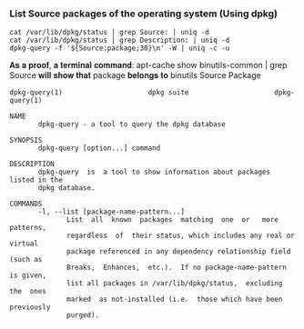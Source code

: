 
### List Source packages of the operating system (Using dpkg)
`cat /var/lib/dpkg/status | grep Source: | uniq -d`  
`cat /var/lib/dpkg/status | grep Description: | uniq -d`  
`dpkg-query -f '${Source:package;30}\n' -W | uniq -c -u`

𝐀𝐬 𝐚 𝐩𝐫𝐨𝐨𝐟, 𝐚 𝐭𝐞𝐫𝐦𝐢𝐧𝐚𝐥 𝐜𝐨𝐦𝐦𝐚𝐧𝐝: apt-cache show binutils-common | grep Source 𝐰𝐢𝐥𝐥 𝐬𝐡𝐨𝐰 𝐭𝐡𝐚𝐭 package 𝐛𝐞𝐥𝐨𝐧𝐠𝐬 𝐭𝐨 binutils Source Package




```
dpkg-query(1)                     dpkg suite                     dpkg-query(1)

NAME
       dpkg-query - a tool to query the dpkg database

SYNOPSIS
       dpkg-query [option...] command

DESCRIPTION
       dpkg-query  is  a tool to show information about packages listed in the
       dpkg database.

COMMANDS
       -l, --list [package-name-pattern...]
              List  all  known  packages  matching  one  or   more   patterns,
              regardless  of  their status, which includes any real or virtual
              package referenced in any dependency relationship field (such as
              Breaks,  Enhances,  etc.).  If no package-name-pattern is given,
              list all packages in /var/lib/dpkg/status,  excluding  the  ones
              marked  as not-installed (i.e.  those which have been previously
              purged). 
```
